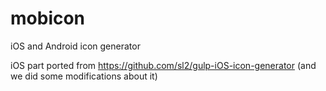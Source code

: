 # mobicon
iOS and Android icon generator

iOS part ported from https://github.com/sl2/gulp-iOS-icon-generator (and we did some modifications about it)


